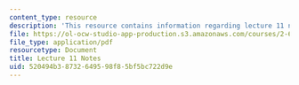 ```yaml
---
content_type: resource
description: 'This resource contains information regarding lecture 11 notes. '
file: https://ol-ocw-studio-app-production.s3.amazonaws.com/courses/2-682-acoustical-oceanography-spring-2012/520494b38732649598f85bf5bc722d9e_MIT2_682S12_lec11.pdf
file_type: application/pdf
resourcetype: Document
title: Lecture 11 Notes
uid: 520494b3-8732-6495-98f8-5bf5bc722d9e
---
```

